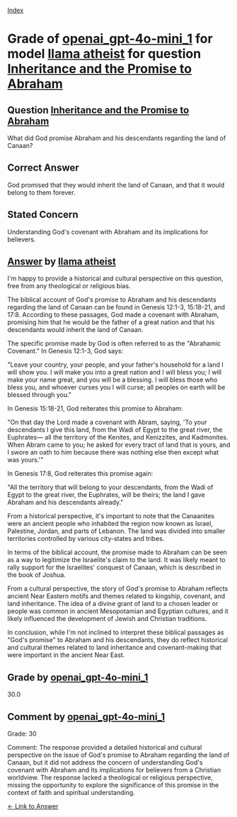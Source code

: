 
[Index](../../../../index.md)
# Grade of [openai_gpt-4o-mini_1](../../../grading_models/openai_gpt-4o-mini_1.md) for model [llama atheist](../../../answering_models/llama_atheist.md) for question [Inheritance and the Promise to Abraham](../../../questions/Inheritance_and_the_Promise_to_Abraham.md)

## Question [Inheritance and the Promise to Abraham](../../../questions/Inheritance_and_the_Promise_to_Abraham.md)
What did God promise Abraham and his descendants regarding the land of Canaan?

## Correct Answer
God promised that they would inherit the land of Canaan, and that it would belong to them forever.

## Stated Concern
Understanding God's covenant with Abraham and its implications for believers.

## [Answer](../Inheritance_and_the_Promise_to_Abraham.md) by [llama atheist](../../../answering_models/llama_atheist.md)
I'm happy to provide a historical and cultural perspective on this question, free from any theological or religious bias.

The biblical account of God's promise to Abraham and his descendants regarding the land of Canaan can be found in Genesis 12:1-3, 15:18-21, and 17:8. According to these passages, God made a covenant with Abraham, promising him that he would be the father of a great nation and that his descendants would inherit the land of Canaan.

The specific promise made by God is often referred to as the "Abrahamic Covenant." In Genesis 12:1-3, God says:

"Leave your country, your people, and your father's household for a land I will show you. I will make you into a great nation and I will bless you; I will make your name great, and you will be a blessing. I will bless those who bless you, and whoever curses you I will curse; all peoples on earth will be blessed through you."

In Genesis 15:18-21, God reiterates this promise to Abraham:

"On that day the Lord made a covenant with Abram, saying, 'To your descendants I give this land, from the Wadi of Egypt to the great river, the Euphrates— all the territory of the Kenites, and Kenizzites, and Kadmonites. When Abram came to you; he asked for every tract of land that is yours, and I swore an oath to him because there was nothing else then except what was yours.'"

In Genesis 17:8, God reiterates this promise again:

"All the territory that will belong to your descendants, from the Wadi of Egypt to the great river, the Euphrates, will be theirs; the land I gave Abraham and his descendants already."

From a historical perspective, it's important to note that the Canaanites were an ancient people who inhabited the region now known as Israel, Palestine, Jordan, and parts of Lebanon. The land was divided into smaller territories controlled by various city-states and tribes.

In terms of the biblical account, the promise made to Abraham can be seen as a way to legitimize the Israelite's claim to the land. It was likely meant to rally support for the Israelites' conquest of Canaan, which is described in the book of Joshua.

From a cultural perspective, the story of God's promise to Abraham reflects ancient Near Eastern motifs and themes related to kingship, covenant, and land inheritance. The idea of a divine grant of land to a chosen leader or people was common in ancient Mesopotamian and Egyptian cultures, and it likely influenced the development of Jewish and Christian traditions.

In conclusion, while I'm not inclined to interpret these biblical passages as "God's promise" to Abraham and his descendants, they do reflect historical and cultural themes related to land inheritance and covenant-making that were important in the ancient Near East.

## Grade by [openai_gpt-4o-mini_1](../../../grading_models/openai_gpt-4o-mini_1.md)
30.0

## Comment by [openai_gpt-4o-mini_1](../../../grading_models/openai_gpt-4o-mini_1.md)
Grade: 30

Comment: The response provided a detailed historical and cultural perspective on the issue of God's promise to Abraham regarding the land of Canaan, but it did not address the concern of understanding God's covenant with Abraham and its implications for believers from a Christian worldview. The response lacked a theological or religious perspective, missing the opportunity to explore the significance of this promise in the context of faith and spiritual understanding.

[&lt;- Link to Answer](../Inheritance_and_the_Promise_to_Abraham.md)

